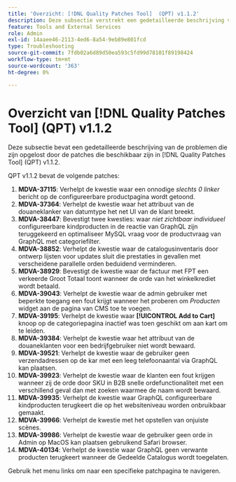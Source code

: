 ```yaml
---
title: 'Overzicht: [!DNL Quality Patches Tool]  (QPT) v1.1.2'
description: Deze subsectie verstrekt een gedetailleerde beschrijving van de kwesties die door de beschikbare flarden in  [!DNL Quality Patches Tool]  (QPT) v1.1.2 worden opgelost.
feature: Tools and External Services
role: Admin
exl-id: 14aaee46-2113-4ed6-8a54-9eb89e801fcd
type: Troubleshooting
source-git-commit: 7fdb02a6d89d50ea593c5fd99d78101f89198424
workflow-type: tm+mt
source-wordcount: '363'
ht-degree: 0%

---
```


# Overzicht van [!DNL Quality Patches Tool] (QPT) v1.1.2

Deze subsectie bevat een gedetailleerde beschrijving van de problemen die zijn opgelost door de patches die beschikbaar zijn in [!DNL Quality Patches Tool] (QPT) v1.1.2.

QPT v1.1.2 bevat de volgende patches:

1. **MDVA-37115**: Verhelpt de kwestie waar een onnodige *slechts 0 linker* bericht op de configureerbare productpagina wordt getoond.
1. **MDVA-37364**: Verhelpt de kwestie waar het attribuut van de douaneklanker van datumtype het net UI van de klant breekt.
1. **MDVA-38447**: Bevestigt twee kwesties: waar *niet zichtbaar individueel* configureerbare kindproducten in de reactie van GraphQL zijn teruggekeerd en optimaliseer MySQL vraag voor de productvraag van GraphQL met categoriefilter.
1. **MDVA-38852**: Verhelpt de kwestie waar de catalogusinventaris door ontwerp lijsten voor updates sluit die prestaties in gevallen met verscheidene parallelle orden beduidend verminderen.
1. **MDVA-38929**: Bevestigt de kwestie waar de factuur met FPT een verkeerde Groot Totaal toont wanneer de orde van het winkelkrediet wordt betaald.
1. **MDVA-39043**: Verhelpt de kwestie waar de admin gebruiker met beperkte toegang een fout krijgt wanneer het proberen om *Producten* widget aan de pagina van CMS toe te voegen.
1. **MDVA-39195**: Verhelpt de kwestie waar **[!UICONTROL Add to Cart]** knoop op de categoriepagina inactief was toen geschikt om aan kart om te leiden.
1. **MDVA-39384**: Verhelpt de kwestie waar het attribuut van de douaneklanten voor een bedrijfgebruiker niet wordt bewaard.
1. **MDVA-39521**: Verhelpt de kwestie waar de gebruiker geen verzendadressen op de kar met een leeg telefoonaantal via GraphQL kan plaatsen.
1. **MDVA-39923**: Verhelpt de kwestie waar de klanten een fout krijgen wanneer zij de orde door SKU in B2B snelle ordefunctionaliteit met een verschillend geval dan met zoeken waarmee de naam wordt bewaard.
1. **MDVA-39935**: Verhelpt de kwestie waar GraphQL configureerbare kindproducten terugkeert die op het websiteniveau worden onbruikbaar gemaakt.
1. **MDVA-39966**: Verhelpt de kwestie met het opstellen van onjuiste scènes.
1. **MDVA-39986**: Verhelpt de kwestie waar de gebruiker geen orde in Admin op MacOS kan plaatsen gebruikend Safari browser.
1. **MDVA-40134**: Verhelpt de kwestie waar GraphQL geen verwante producten terugkeert wanneer de Gedeelde Catalogus wordt toegelaten.

Gebruik het menu links om naar een specifieke patchpagina te navigeren.
